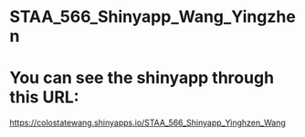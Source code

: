 # STAA_566_Shinyapp_Wang_Yingzhen
# You can see the shinyapp through this URL:
https://colostatewang.shinyapps.io/STAA_566_Shinyapp_Yinghzen_Wang

